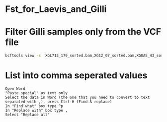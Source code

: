 # Fst_for_Laevis_and_Gilli

# Filter Gilli samples only from the VCF file
```bash
bcftools view -s  XGL713_179_sorted.bam,XG12_07_sorted.bam,XGUAE_43_sorted.bam,XGUAE_42_sorted.bam,XGUAE_36_sorted.bam,XG92_sorted.bam,XGL713_123_sorted.bam,XGUAE_44_sorted.bam,XG153_sorted.bam,XGL713_177_sorted.bam,XGL713_180_sorted.bam,XGL713_181_sorted.bam Xlaevis_and_gilli_all_samples_merged_sorted.bam.vcf.gz > Gilli_only.vcf
```
# List into comma seperated values
```text
Open Word
"Paste special" as text only
Select the data in Word (the one that you need to convert to text separated with ,), press Ctrl-H (Find & replace)
In "Find what" box type ^p
In "Replace with" box type ,
Select "Replace all"
```
